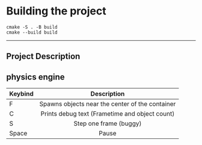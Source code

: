 # Building the project

```
cmake -S . -B build
cmake --build build
```
---
## Project Description
physics engine
---
| Keybind   | Description       |
| ------------- |:-------------:| 
| F     | Spawns objects near the center of the container  | 
| C     | Prints debug text (Frametime and object count)   | 
| S     | Step one frame (buggy)                           |  
| Space | Pause                                            |  
